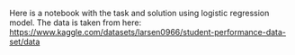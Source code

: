 Here is a notebook with the task and solution using logistic regression model. The data is taken from here: https://www.kaggle.com/datasets/larsen0966/student-performance-data-set/data
